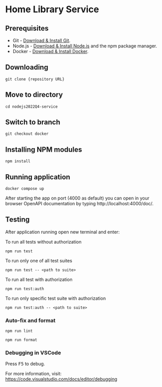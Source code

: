 # Home Library Service

## Prerequisites

- Git - [Download & Install Git](https://git-scm.com/downloads).
- Node.js - [Download & Install Node.js](https://nodejs.org/en/download/) and the npm package manager.
- Docker - [Download & Install Docker](https://www.docker.com/).

## Downloading

```
git clone {repository URL}
```

## Move to directory 
```
cd nodejs2022Q4-service
```

## Switch to branch 
```
git checkout docker
```

## Installing NPM modules

```
npm install
```

## Running application

```
docker compose up
```

After starting the app on port (4000 as default) you can open
in your browser OpenAPI documentation by typing http://localhost:4000/doc/. 

## Testing

After application running open new terminal and enter:

To run all tests without authorization

```
npm run test
```

To run only one of all test suites

```
npm run test -- <path to suite>
```

To run all test with authorization

```
npm run test:auth
```

To run only specific test suite with authorization

```
npm run test:auth -- <path to suite>
```

### Auto-fix and format

```
npm run lint
```

```
npm run format
```

### Debugging in VSCode

Press <kbd>F5</kbd> to debug.

For more information, visit: https://code.visualstudio.com/docs/editor/debugging
